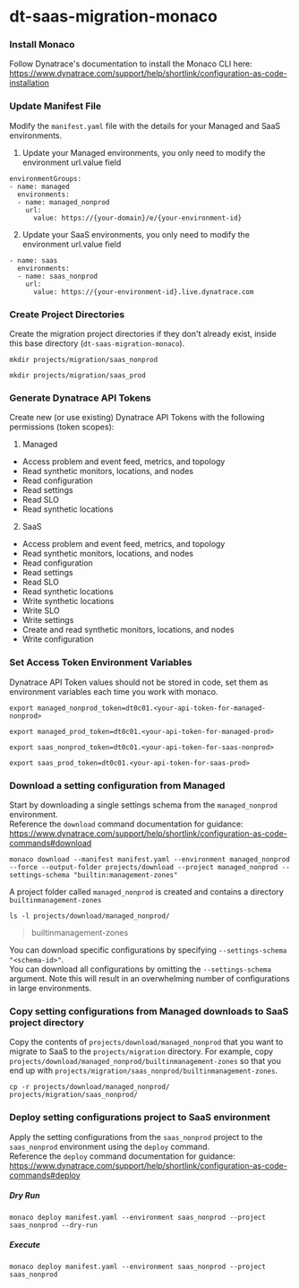 # dt-saas-migration-monaco

### Install Monaco
Follow Dynatrace's documentation to install the Monaco CLI here:\
https://www.dynatrace.com/support/help/shortlink/configuration-as-code-installation

### Update Manifest File
Modify the `manifest.yaml` file with the details for your Managed and SaaS environments.
1. Update your Managed environments, you only need to modify the environment url.value field
```
environmentGroups:
- name: managed
  environments:
  - name: managed_nonprod
    url:
      value: https://{your-domain}/e/{your-environment-id}
```
2. Update your SaaS environments, you only need to modify the environment url.value field
```
- name: saas
  environments:
  - name: saas_nonprod
    url:
      value: https://{your-environment-id}.live.dynatrace.com
```

### Create Project Directories
Create the migration project directories if they don't already exist, inside this base directory (`dt-saas-migration-monaco`).
```
mkdir projects/migration/saas_nonprod
```
```
mkdir projects/migration/saas_prod
```

### Generate Dynatrace API Tokens
Create new (or use existing) Dynatrace API Tokens with the following permissions (token scopes):
1. Managed
* Access problem and event feed, metrics, and topology
* Read synthetic monitors, locations, and nodes
* Read configuration
* Read settings
* Read SLO
* Read synthetic locations
2. SaaS
* Access problem and event feed, metrics, and topology
* Read synthetic monitors, locations, and nodes
* Read configuration
* Read settings
* Read SLO
* Read synthetic locations
* Write synthetic locations
* Write SLO
* Write settings
* Create and read synthetic monitors, locations, and nodes
* Write configuration

### Set Access Token Environment Variables
Dynatrace API Token values should not be stored in code, set them as environment variables each time you work with monaco.
```
export managed_nonprod_token=dt0c01.<your-api-token-for-managed-nonprod>
```
```
export managed_prod_token=dt0c01.<your-api-token-for-managed-prod>
```
```
export saas_nonprod_token=dt0c01.<your-api-token-for-saas-nonprod>
```
```
export saas_prod_token=dt0c01.<your-api-token-for-saas-prod>
```

### Download a setting configuration from Managed
Start by downloading a single settings schema from the `managed_nonprod` environment.\
Reference the `download` command documentation for guidance:\
https://www.dynatrace.com/support/help/shortlink/configuration-as-code-commands#download
```
monaco download --manifest manifest.yaml --environment managed_nonprod --force --output-folder projects/download --project managed_nonprod --settings-schema "builtin:management-zones" 
```
A project folder called `managed_nonprod` is created and contains a directory `builtinmanagement-zones`
```
ls -l projects/download/managed_nonprod/
```
> builtinmanagement-zones

You can download specific configurations by specifying `--settings-schema "<schema-id>"`.\
You can download all configurations by omitting the `--settings-schema` argument.  Note this will result in an overwhelming number of configurations in large environments.

### Copy setting configurations from Managed downloads to SaaS project directory
Copy the contents of `projects/download/managed_nonprod` that you want to migrate to SaaS to the `projects/migration` directory.  For example, copy `projects/download/managed_nonprod/builtinmanagement-zones` so that you end up with `projects/migration/saas_nonprod/builtinmanagement-zones`.
```
cp -r projects/download/managed_nonprod/ projects/migration/saas_nonprod/
```

### Deploy setting configurations project to SaaS environment
Apply the setting configurations from the `saas_nonprod` project to the `saas_nonprod` environment using the `deploy` command.\
Reference the `deploy` command documentation for guidance:\
https://www.dynatrace.com/support/help/shortlink/configuration-as-code-commands#deploy
##### Dry Run
```
monaco deploy manifest.yaml --environment saas_nonprod --project saas_nonprod --dry-run
```
##### Execute
```
monaco deploy manifest.yaml --environment saas_nonprod --project saas_nonprod
```